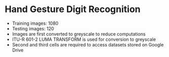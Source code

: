 # Hand Gesture Digit Recognition

- Training images: 1080
- Testing images: 120
- Images are first converted to greyscale to reduce computations
- ITU-R 601-2 LUMA TRANSFORM is used for conversion to greyscale
- Second and third cells are required to access datasets stored on Google Drive
